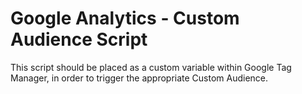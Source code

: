 # Google Analytics - Custom Audience Script
This script should be placed as a custom variable within Google Tag Manager, in order to trigger the appropriate Custom Audience.
